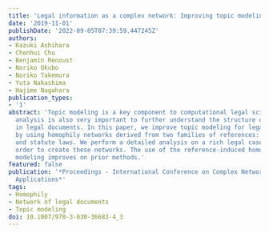 ```yaml
---
title: 'Legal information as a complex network: Improving topic modeling through homophily'
date: '2019-11-01'
publishDate: '2022-09-05T07:39:59.447245Z'
authors:
- Kazuki Ashihara
- Chenhui Chu
- Benjamin Renoust
- Noriko Okubo
- Noriko Takemura
- Yuta Nakashima
- Hajime Nagahara
publication_types:
- '1'
abstract: 'Topic modeling is a key component to computational legal science. Network
  analysis is also very important to further understand the structure of references
  in legal documents. In this paper, we improve topic modeling for legal case documents
  by using homophily networks derived from two families of references: prior cases
  and statute laws. We perform a detailed analysis on a rich legal case dataset in
  order to create these networks. The use of the reference-induced homophily topic
  modeling improves on prior methods.'
featured: false
publication: '*Proceedings - International Conference on Complex Networks and Their
  Applications*'
tags:
- Homophily
- Network of legal documents
- Topic modeling
doi: 10.1007/978-3-030-36683-4_3
---
```



